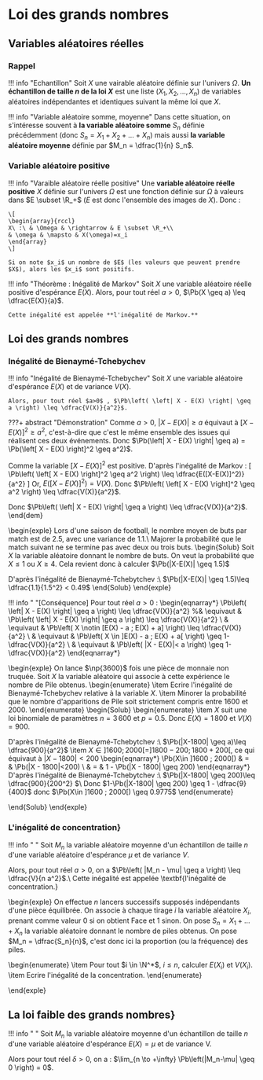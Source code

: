 # Loi des grands nombres

## Variables aléatoires réelles

### Rappel

!!! info "Echantillon"
    Soit $X$ une vairable aléatoire définie sur l'univers $\Omega$. **Un échantillon de taille $n$ de la loi $X$** est une liste $(X_1,X_2, \ldots , X_n)$ de variables aléatoires indépendantes et identiques suivant la même loi que $X$.
 

!!! info "Variable aléatoire somme, moyenne"
    Dans cette situation, on s'intéresse souvent à **la variable aléatoire somme** $S_n$ définie précédemment (donc $S_n=X_1+X_2+\ldots+X_n$) mais aussi **la variable aléatoire moyenne** définie par $M_n = \dfrac{1}{n} S_n$.
 

### Variable aléatoire positive

!!! info "Varaible aléatoire réelle positive"
    Une **variable aléatoire réelle positive** $X$ définie sur l'univers $\Omega$ est une fonction définie sur $\Omega$ à valeurs dans $E \subset \R_+$ ($E$ est donc l'ensemble des images de $X$). Donc :

    \[
    \begin{array}{rccl}
    X\ :\ & \Omega & \rightarrow & E \subset \R_+\\
    & \omega & \mapsto & X(\omega)=x_i
    \end{array}
    \]

    Si on note $x_i$ un nombre de $E$ (les valeurs que peuvent prendre $X$), alors les $x_i$ sont positifs.
 

!!! info "Théorème : Inégalité de Markov"
    Soit $X$ une variable aléatoire réelle positive d'espérance $E(X)$. Alors, pour tout réel $a>0$, $\Pb(X \geq a) \leq \dfrac{E(X)}{a}$.

    Cette inégalité est appelée **l'inégalité de Markov.**
 

## Loi des grands nombres

### Inégalité de Bienaymé-Tchebychev

!!! info "Inégalité de Bienaymé-Tchebychev"
    Soit $X$ une variable aléatoire d'espérance $E(X)$ et de variance $V(X)$.

    Alors, pour tout réel $a>0$ , $\Pb\left( \left| X - E(X) \right| \geq a \right) \leq \dfrac{V(X)}{a^2}$.
 

???+ abstract "Démonstration"
Comme $a>0$, $\left| X - E(X) \right| \geq a$ équivaut à $\left[ X - E(X) \right]^2 \geq a^2$, c'est-à-dire que c'est le même ensemble des issues qui réalisent ces deux événements. Donc $\Pb(\left| X - E(X) \right| \geq a) = \Pb(\left[ X - E(X) \right]^2 \geq a^2)$.

 Comme la variable $[X-E(X)]^2$ est positive. D'après l'inégalité de Markov : \[ \Pb\left( \left[ X - E(X) \right]^2 \geq a^2 \right) \leq \dfrac{E([X-E(X)]^2)}{a^2} \]
Or, $E([X-E(X)]^2)=V(X)$. Donc $\Pb\left( \left[ X - E(X) \right]^2 \geq a^2 \right) \leq \dfrac{V(X)}{a^2}$.

Donc $\Pb\left( \left| X - E(X) \right| \geq a \right) \leq \dfrac{V(X)}{a^2}$.
\end{dem}

\begin{exple}
Lors d'une saison de football, le nombre moyen de buts par match est de 2.5, avec une variance de 1.1.\\
Majorer la probabilité que le match suivant ne se termine pas avec deux ou trois buts.
\begin{Solub}
Soit $X$ la variable aléatoire donnant le nombre de buts. On veut la probabilité que $X\leq 1$ ou $X \geq 4$. Cela revient donc à calculer $\Pb(|X-E(X)| \geq 1.5)$

D'après l'inégalité de Bienaymé-Tchebytchev :\\
$\Pb(|X-E(X)| \geq 1.5)\leq \dfrac{1.1}{1.5^2} < 0.49$
\end{Solub}
\end{exple}

!!! info " "[Conséquence]
Pour tout réel $a>0$ :
\begin{eqnarray*}
\Pb\left( \left| X - E(X) \right| \geq a \right) \leq \dfrac{V(X)}{a^2} %& \equivaut & \Pb\left( \left| X - E(X) \right| \geq a \right) \leq \dfrac{V(X)}{a^2} \\
& \equivaut & \Pb\left( X \notin [E(X) - a ; E(X) + a] \right) \leq \dfrac{V(X)}{a^2} \\
& \equivaut & \Pb\left( X \in ]E(X) - a ; E(X) + a[ \right) \geq 1-\dfrac{V(X)}{a^2} \\
& \equivaut & \Pb\left( |X - E(X)|< a \right) \geq 1- \dfrac{V(X)}{a^2} 
\end{eqnarray*}
 

\begin{exple}
On lance $\np{3600}$ fois une pièce de monnaie non truquée. Soit $X$ la variable aléatoire qui associe à cette expérience le nombre de Pile obtenus.
\begin{enumerate}
\item Ecrire l'inégalité de Bienaymé-Tchebychev relative à la variable $X$.
\item Minorer la probabilité que le nombre d'apparitions de Pile soit strictement compris entre $1600$ et $2000$.
\end{enumerate}
\begin{Solub}
\begin{enumerate}
\item $X$ suit une loi binomiale de paramètres $n=3\,600$ et $p=0.5$. Donc $E(X)=1\,800$ et $V(X)=900$.

D'après l'inégalité de Bienaymé-Tchebytchev :\\
$\Pb(|X-1800| \geq a)\leq \dfrac{900}{a^2}$
\item $X\in ]1600 ; 2000[ = ]1800-200 ; 1800+ 200[$, ce qui équivaut à $|X - 1800|<200$
\begin{eqnarray*}
\Pb(X\in ]1600 ; 2000[) & = & \Pb(|X - 1800|<200)  \\
 & = & 1 - \Pb(|X - 1800| \geq 200)
\end{eqnarray*}
D'après l'inégalité de Bienaymé-Tchebytchev :\\
$\Pb(|X-1800| \geq 200)\leq \dfrac{900}{200^2} $\\
Donc $1-\Pb(|X-1800| \geq 200) \geq 1 - \dfrac{9}{400}$ donc $\Pb(X\in ]1600 ; 2000[) \geq 0.9775$
\end{enumerate}

\end{Solub}
\end{exple}


### L'inégalité de concentration}

!!! info " "
Soit $M_n$ la variable aléatoire moyenne d'un échantillon de taille $n$ d'une variable aléatoire d'espérance $\mu$ et de variance $V$.

Alors, pour tout réel $a>0$, on a $\Pb\left( |M_n - \mu| \geq a \right) \leq \dfrac{V}{n a^2}$.\\
Cette inégalité est appelée \textbf{l'inégalité de concentration.}
 

\begin{exple}
On effectue $n$ lancers successifs supposés indépendants d'une pièce équilibrée. On associe à chaque tirage $i$ la variable aléatoire $X_i$, prenant comme valeur $0$ si on obtient Face et $1$ sinon. On pose $S_n=X_1 + \ldots + X_n$ la variable aléatoire donnant le nombre de piles obtenus. On pose $M_n = \dfrac{S_n}{n}$, c'est donc ici la proportion (ou la fréquence) des piles.

\begin{enumerate}
\item Pour tout $i \in \N^*$, $i\leq n$, calculer $E(X_i)$ et $V(X_i)$.
\item Ecrire l'inégalité de la concentration.
\end{enumerate}

\end{exple}

## La loi faible des grands nombres}

!!! info " "
Soit $M_n$ la variable aléatoire moyenne d'un échantillon de taille $n$ d'une variable aléatoire d'espérance $E(X)=\mu$ et de variance V.

Alors pour tout réel $\delta>0$, on a : $\lim_{n \to +\infty} \Pb\left(|M_n-\mu| \geq 0 \right) = 0$.
 
